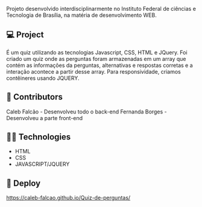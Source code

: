 Projeto desenvolvido interdisciplinarmente no Instituto Federal de ciências e Tecnologia de Brasília, na matéria de desenvolvimento WEB.

## 💻 Project

É um quiz utilizando as tecnologias Javascript, CSS, HTML e JQuery.
Foi criado um quiz onde as perguntas foram armazenadas em um array que contém as informações da perguntas, alternativas e respostas corretas e a interação acontece a partir desse array.
Para responsividade, criamos contêineres usando JQUERY.

## :lantern: Contributors

Caleb Falcão - Desenvolveu todo o back-end
Fernanda Borges - Desenvolveu a parte front-end

## 👨‍💻 Technologies

- HTML
- CSS
- JAVASCRIPT/JQUERY

## 🔮 Deploy

https://caleb-falcao.github.io/Quiz-de-perguntas/
